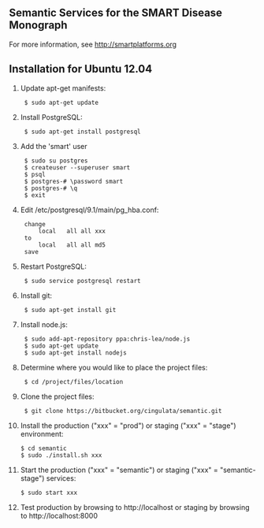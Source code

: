 Semantic Services for the SMART Disease Monograph
-------------------------------------------------

For more information, see http://smartplatforms.org

Installation for Ubuntu 12.04
-----------------------------

1. Update apt-get manifests:

        $ sudo apt-get update

2. Install PostgreSQL:

        $ sudo apt-get install postgresql

3. Add the 'smart' user

        $ sudo su postgres
        $ createuser --superuser smart
        $ psql
        $ postgres-# \password smart
        $ postgres-# \q
        $ exit

4. Edit /etc/postgresql/9.1/main/pg_hba.conf:

        change
            local	all	all	xxx
        to
            local	all	all	md5
        save

5. Restart PostgreSQL:

        $ sudo service postgresql restart

6. Install git:

        $ sudo apt-get install git

7. Install node.js:

        $ sudo add-apt-repository ppa:chris-lea/node.js
        $ sudo apt-get update
        $ sudo apt-get install nodejs

8. Determine where you would like to place the project files:

        $ cd /project/files/location

9. Clone the project files:

        $ git clone https://bitbucket.org/cingulata/semantic.git

10. Install the production ("xxx" = "prod") or staging ("xxx" = "stage") environment:

        $ cd semantic
        $ sudo ./install.sh xxx

11. Start the production ("xxx" = "semantic") or staging ("xxx" = "semantic-stage") services:

        $ sudo start xxx

12. Test production by browsing to http://localhost or staging by browsing to http://localhost:8000
